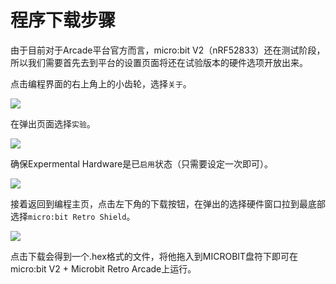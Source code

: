 ﻿---
sidebar_position: 7
sidebar_label: 程序下载步骤
---
# 程序下载步骤

由于目前对于Arcade平台官方而言，micro:bit V2（nRF52833）还在测试阶段，所以我们需要首先去到平台的设置页面将还在试验版本的硬件选项开放出来。

点击编程界面的右上角上的小齿轮，选择`关于`。

![](https://wiki-media-ef.oss-cn-hongkong.aliyuncs.com/docs/microbit/expansion-board/microbit-retro-arcade-se/images/microbit-retro-arcade-16.png)

在弹出页面选择`实验`。

![](https://wiki-media-ef.oss-cn-hongkong.aliyuncs.com/docs/microbit/expansion-board/microbit-retro-arcade-se/images/microbit-retro-arcade-17.png)

确保Expermental Hardware是已`启用`状态（只需要设定一次即可）。

![](https://wiki-media-ef.oss-cn-hongkong.aliyuncs.com/docs/microbit/expansion-board/microbit-retro-arcade-se/images/microbit-retro-arcade-18.png)

接着返回到编程主页，点击左下角的下载按钮，在弹出的选择硬件窗口拉到最底部选择`micro:bit Retro Shield`。

![](https://wiki-media-ef.oss-cn-hongkong.aliyuncs.com/docs/microbit/expansion-board/microbit-retro-arcade-se/images/microbit-retro-arcade-19.png)

点击下载会得到一个.hex格式的文件，将他拖入到MICROBIT盘符下即可在micro:bit V2 + Microbit Retro Arcade上运行。

